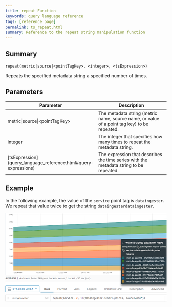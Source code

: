 ```yaml
---
title: repeat Function
keywords: query language reference
tags: [reference page]
permalink: ts_repeat.html
summary: Reference to the repeat string manipulation function
---
```

## Summary
```
repeat(metric|source|<pointTagKey>, <integer>, <tsExpression>)
```
Repeats the specified metadata string a specified number of times.


## Parameters
<table style="width: 100%;">
<tbody>
<thead>
<tr><th width="30%">Parameter</th><th width="70%">Description</th></tr>
</thead>
<tr>
<td markdown="span">metric|source|&lt;pointTagKey&gt;</td>
<td>The metadata string (metric name, source name, or value of a point tag key) to be repeated.</td></tr>
<tr>
<td markdown="span">integer</td>
<td>The integer that specifies how many times to repeat the metadata string. </td></tr>
<tr>
<td markdown="span"> [tsExpression](query_language_reference.html#query-expressions)</td>
<td>The expression that describes the time series with the metadata string to be repeated.</td></tr>
</tbody>
</table>


## Example

In the following example, the value of the `service` point tag is `dataingester`. We repeat that value twice to get the string `dataingesterdataingester`.



![ts repeat example](images/ts_repeat.png)
